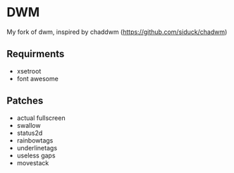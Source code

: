 # DWM
My fork of dwm, inspired by chaddwm (https://github.com/siduck/chadwm)

## Requirments
* xsetroot
* font awesome

## Patches
* actual fullscreen
* swallow
* status2d
* rainbowtags
* underlinetags
* useless gaps
* movestack
